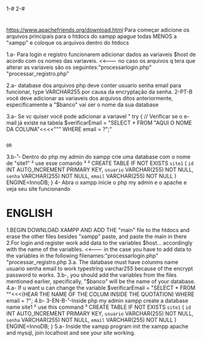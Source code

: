

<PORTUGUESE></PORTUGUESE> 1-# 
<ENGLISH><ENGLISH>2-#

#

https://www.apachefriends.org/download.html
Para começar adicione os arquivos principais para o htdocs do xampp apague todas MENOS a "xampp" e coloque os arquivos dentro do htdocs


 
1.a-  Para login e registro funcionarem adicionar dados as variaveis $host de acordo com os nomes das variaveis. <<--- no caso os arquivos q tera que alterar as variaveis são os seguintes:"processarlogin.php"
                                        "processar_registro.php"

2.a- database dos arquivos php deve conter usuario senha email para funcionar, type VARCHAR255 por causa da encryptação da senha.
2-PT-B você deve adicionar as variaveis dos arquivos ditos anteriormente, especificamente a "$banco" vai ser o nome da sua database

3.a- Se vc quiser você pode adicionar a variavel " try {
    // Verificar se o e-mail já existe na tabela
    $verificarEmail = "SELECT * FROM "AQUI O NOME DA COLUNA"<<<<""" WHERE email = ?";"

                                                                         OR
3.b-¹- Dentro do php my admin do xampp crie uma database com o nome de "site1"
       ² use esse comando
       ³         ³ 
CREATE TABLE IF NOT EXISTS `site1` (
  `id` INT AUTO_INCREMENT PRIMARY KEY,
  `usuario` VARCHAR(255) NOT NULL,
  `senha` VARCHAR(255) NOT NULL,
  `email` VARCHAR(255) NOT NULL
) ENGINE=InnoDB;
}
4- Abra o xampp inicie o php my admin e o apache e veja seu site funcionando
#
<h1>      ENGLISH </h1>



 1.BEGIN DOWNLOAD XAMPP AND ADD THE "main" file to the htdocs and erase the other files besides "xampp" paste, and paste the main in there
 2.For login and register work add data to the variables $host... accordingly with the name of the variables. <<--- in the case you have to
add data to the variables in the following filenames:"processarlogin.php"
                                                     "processar_registro.php
3.a. The database must have colunms name usuario senha email to work typestring varchar255 because of the encrypt password to works.
3.b-, you should add the variables from the files mentioned earlier, specifically, "$banco" will be the name of your database.
4.a- If u want u can change the variable     $verificarEmail = "SELECT * FROM ""<<<(HEAR THE NAME OF THE COLUM INSIDE THE QUOTATION) WHERE email = ?";
4.b- 3-EN-B-¹-Inside php my admin xampp create a database name site1
       ² use this command
       ³ CREATE TABLE IF NOT EXISTS `site1` (
  `id` INT AUTO_INCREMENT PRIMARY KEY,
  `usuario` VARCHAR(255) NOT NULL,
  `senha` VARCHAR(255) NOT NULL,
  `email` VARCHAR(255) NOT NULL
) ENGINE=InnoDB;
}
5.a- Inside the xampp program init the xampp apache and mysql, join localhost and see your site working.








